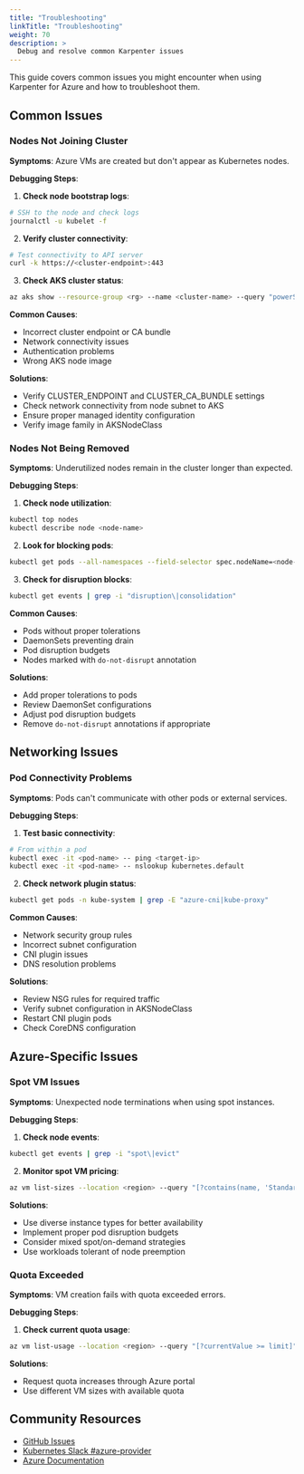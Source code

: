```yaml
---
title: "Troubleshooting"
linkTitle: "Troubleshooting" 
weight: 70
description: >
  Debug and resolve common Karpenter issues
---
```


This guide covers common issues you might encounter when using Karpenter for Azure and how to troubleshoot them.

## Common Issues

### Nodes Not Joining Cluster

**Symptoms**: Azure VMs are created but don't appear as Kubernetes nodes.

**Debugging Steps**:

1. **Check node bootstrap logs**:
```bash
# SSH to the node and check logs
journalctl -u kubelet -f
```

2. **Verify cluster connectivity**:
```bash
# Test connectivity to API server
curl -k https://<cluster-endpoint>:443
```

3. **Check AKS cluster status**:
```bash
az aks show --resource-group <rg> --name <cluster-name> --query "powerState"
```

**Common Causes**:
- Incorrect cluster endpoint or CA bundle
- Network connectivity issues
- Authentication problems
- Wrong AKS node image

**Solutions**:
- Verify CLUSTER_ENDPOINT and CLUSTER_CA_BUNDLE settings
- Check network connectivity from node subnet to AKS
- Ensure proper managed identity configuration
- Verify image family in AKSNodeClass


### Nodes Not Being Removed

**Symptoms**: Underutilized nodes remain in the cluster longer than expected.

**Debugging Steps**:

1. **Check node utilization**:
```bash
kubectl top nodes
kubectl describe node <node-name>
```

2. **Look for blocking pods**:
```bash
kubectl get pods --all-namespaces --field-selector spec.nodeName=<node-name>
```

3. **Check for disruption blocks**:
```bash
kubectl get events | grep -i "disruption\|consolidation"
```

**Common Causes**:
- Pods without proper tolerations
- DaemonSets preventing drain
- Pod disruption budgets
- Nodes marked with `do-not-disrupt` annotation

**Solutions**:
- Add proper tolerations to pods
- Review DaemonSet configurations  
- Adjust pod disruption budgets
- Remove `do-not-disrupt` annotations if appropriate


## Networking Issues

### Pod Connectivity Problems

**Symptoms**: Pods can't communicate with other pods or external services.

**Debugging Steps**:

1. **Test basic connectivity**:
```bash
# From within a pod
kubectl exec -it <pod-name> -- ping <target-ip>
kubectl exec -it <pod-name> -- nslookup kubernetes.default
```

2. **Check network plugin status**:
```bash
kubectl get pods -n kube-system | grep -E "azure-cni|kube-proxy"
```

**Common Causes**:
- Network security group rules
- Incorrect subnet configuration
- CNI plugin issues
- DNS resolution problems

**Solutions**:
- Review NSG rules for required traffic
- Verify subnet configuration in AKSNodeClass
- Restart CNI plugin pods
- Check CoreDNS configuration

## Azure-Specific Issues

### Spot VM Issues

**Symptoms**: Unexpected node terminations when using spot instances.

**Debugging Steps**:

1. **Check node events**:
```bash
kubectl get events | grep -i "spot\|evict"
```

2. **Monitor spot VM pricing**:
```bash
az vm list-sizes --location <region> --query "[?contains(name, 'Standard_D2s_v3')]"
```

**Solutions**:
- Use diverse instance types for better availability
- Implement proper pod disruption budgets
- Consider mixed spot/on-demand strategies
- Use workloads tolerant of node preemption

### Quota Exceeded

**Symptoms**: VM creation fails with quota exceeded errors.

**Debugging Steps**:

1. **Check current quota usage**:
```bash
az vm list-usage --location <region> --query "[?currentValue >= limit]"
```

**Solutions**:
- Request quota increases through Azure portal
- Use different VM sizes with available quota

## Community Resources

- [GitHub Issues](https://github.com/Azure/karpenter-provider-azure/issues)
- [Kubernetes Slack #azure-provider](https://kubernetes.slack.com/channels/azure-provider)
- [Azure Documentation](https://docs.microsoft.com/en-us/azure/aks/)